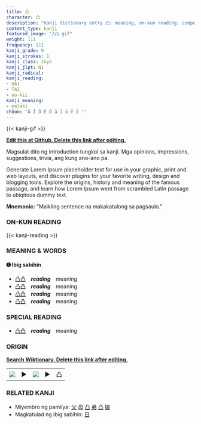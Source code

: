 ```yaml
---
title: 凸
character: 凸
description: "Kanji dictionary entry 凸: meaning, on-kun reading, compounds, origin, related kanji"
content_type: kanji
featured_image: "/凸.gif"
weight: 111
frequency: 111
kanji_grade: 9
kanji_strokes: 1
kanji_class: Jōyō
kanji_jlpt: N1
kanji_radical: 
kanji_reading: 
- DAI
- TAI
- oo-kii
kanji_meaning:
- malaki
chōon: "Ā Ī Ū Ē Ō ā ī ū ē ō ’"
---
```

[//]: # (Don't edit the line below. Kanji animated GIF code is automatically generated.)
{{< kanji-gif >}}

[//]: # (Edit below this line.)

**[Edit this at Github. Delete this link after editing.](https://github.com/tim0g/tim/tree/main/content/kanji/凸/index.md)**

Magsulat dito ng introduction tungkol sa kanji. Mga opinions, impressions, suggestions, trivia, ang kung ano-ano pa.

Generate Lorem Ipsum placeholder text for use in your graphic, print and web layouts, and discover plugins for your favorite writing, design and blogging tools. Explore the origins, history and meaning of the famous passage, and learn how Lorem Ipsum went from scrambled Latin passage to ubiqitous dummy text.
 
**Mnemonic:** "Maikling sentence na makakatulong sa pagsaulo."

### ON-KUN READING

[//]: # (Don't edit the line below. ON-KUN READING code is automatically generated.)
{{< kanji-reading >}}

### MEANING & WORDS

#### ➊ **Ibig sabihin**
  - [凸](../凸)[凸](../凸)　***reading***　meaning
  - [凸](../凸)[凸](../凸)　***reading***　meaning
  - [凸](../凸)[凸](../凸)　***reading***　meaning
  - [凸](../凸)[凸](../凸)　***reading***　meaning

### SPECIAL READING
  - [凸](../凸)[凸](../凸)　***reading***　meaning

### ORIGIN

**[Search Wiktionary. Delete this link after editing.](https://wiktionary.org/wiki/凸)**
<table class="kanji-table"><tr><td>
<img src="60px-凸-bronze.svg.png">
</td><td>▶</td><td>
<img src="60px-凸-oracle.svg.png">
</td><td>▶</td>
<td class="kanji-origin">凸</td>
</tr></table>

### RELATED KANJI
- Miyembro ng pamilya: [父](../父) [母](../母) [凸](../凸) [弟](../弟) [凸](../凸) [娘](../娘)
- Magkatulad ng ibig sabihin: [日](../日)
